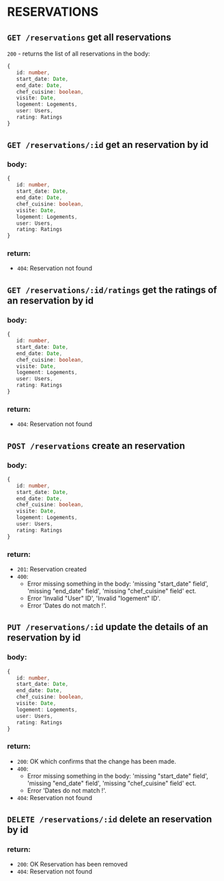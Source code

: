 # RESERVATIONS

## `GET /reservations` get all reservations

`200` - returns the list of all reservations in the body:
```ts
{
   id: number,
   start_date: Date,
   end_date: Date,
   chef_cuisine: boolean,
   visite: Date,
   logement: Logements,
   user: Users,
   rating: Ratings
}
```

## `GET /reservations/:id` get an reservation by id

### body:
```ts
{
   id: number,
   start_date: Date,
   end_date: Date,
   chef_cuisine: boolean,
   visite: Date,
   logement: Logements,
   user: Users,
   rating: Ratings
}
```
### return:
- `404`: Reservation not found

## `GET /reservations/:id/ratings` get the ratings of an reservation by id

### body:
```ts
{
   id: number,
   start_date: Date,
   end_date: Date,
   chef_cuisine: boolean,
   visite: Date,
   logement: Logements,
   user: Users,
   rating: Ratings
}
```
### return:
- `404`: Reservation not found

## `POST /reservations` create an reservation

### body:
```ts
{
   id: number,
   start_date: Date,
   end_date: Date,
   chef_cuisine: boolean,
   visite: Date,
   logement: Logements,
   user: Users,
   rating: Ratings
}
```
### return:
- `201`: Reservation created
- `400`: 
   - Error missing something in the body: 'missing "start_date" field', 'missing "end_date" field', 'missing "chef_cuisine" field' ect.
   - Error 'Invalid "User" ID', 'Invalid "logement" ID'.
   - Error 'Dates do not match !'.

## `PUT /reservations/:id` update the details of an reservation by id

### body:
```ts
{
   id: number,
   start_date: Date,
   end_date: Date,
   chef_cuisine: boolean,
   visite: Date,
   logement: Logements,
   user: Users,
   rating: Ratings
}
```
### return:

- `200`: OK which confirms that the change has been made.
- `400`: 
   - Error missing something in the body: 'missing "start_date" field', 'missing "end_date" field', 'missing "chef_cuisine" field' ect.
   - Error 'Dates do not match !'.  
- `404`: Reservation not found

## `DELETE /reservations/:id` delete an reservation by id

### return:

- `200`: OK Reservation has been removed
- `404`: Reservation not found